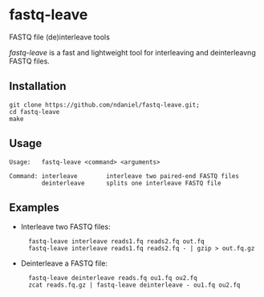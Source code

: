 # fastq-leave
FASTQ file (de)interleave tools

*fastq-leave* is a fast and lightweight tool for interleaving and deinterleavng FASTQ files.

Installation
------------

```
git clone https://github.com/ndaniel/fastq-leave.git;
cd fastq-leave
make
```
Usage
-----
```
Usage:   fastq-leave <command> <arguments>

Command: interleave        interleave two paired-end FASTQ files
         deinterleave      splits one interleave FASTQ file
```

Examples
--------------

* Interleave two FASTQ files:

        fastq-leave interleave reads1.fq reads2.fq out.fq
        fastq-leave interleave reads1.fq reads2.fq - | gzip > out.fq.gz

* Deinterleave a FASTQ file:

        fastq-leave deinterleave reads.fq ou1.fq ou2.fq
        zcat reads.fq.gz | fastq-leave deinterleave - ou1.fq ou2.fq
